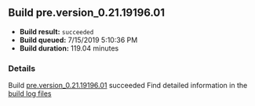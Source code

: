 ## Build pre.version_0.21.19196.01
- **Build result:** `succeeded`
- **Build queued:** 7/15/2019 5:10:36 PM
- **Build duration:** 119.04 minutes
### Details
Build [pre.version_0.21.19196.01](https://winappstudio.visualstudio.com/web/build.aspx?pcguid=a4ef43be-68ce-4195-a619-079b4d9834c2&builduri=vstfs%3a%2f%2f%2fBuild%2fBuild%2f29609) succeeded
Find detailed information in the [build log files](https://uwpctdiags.blob.core.windows.net/buildlogs/pre.version_0.21.19196.01_logs.zip)
